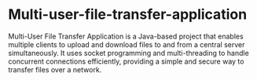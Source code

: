 # Multi-user-file-transfer-application
Multi-User File Transfer Application is a Java-based project that enables multiple clients to upload and download files to and from a central server simultaneously. It uses socket programming and multi-threading to handle concurrent connections efficiently, providing a simple and secure way to transfer files over a network.
